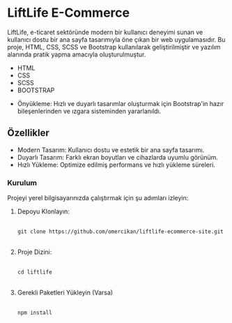 <h1>LiftLife E-Commerce</h1>

<p>LiftLife, e-ticaret sektöründe modern bir kullanıcı deneyimi sunan ve kullanıcı dostu bir ana sayfa tasarımıyla öne çıkan bir web uygulamasıdır. Bu proje, HTML, CSS, SCSS ve Bootstrap kullanılarak geliştirilmiştir ve yazılım alanında pratik yapma amacıyla oluşturulmuştur.</p>

<ul>
    <li>HTML</li>
    <li>CSS</li>
    <li>SCSS</li>
    <li>BOOTSTRAP</li>
    <li><p>Önyükleme: Hızlı ve duyarlı tasarımlar oluşturmak için Bootstrap'in hazır bileşenlerinden ve ızgara sisteminden yararlanıldı.</p></li>
</ul>

<h2>Özellikler</h2>

<ul>
    <li>Modern Tasarım: Kullanıcı dostu ve estetik bir ana sayfa tasarımı.</li>
    <li>Duyarlı Tasarım: Farklı ekran boyutları ve cihazlarda uyumlu görünüm.</li>
    <li>Hızlı Yükleme: Optimize edilmiş performans ve hızlı yükleme süreleri.</li>
</ul>

<h3>Kurulum</h3>
<p>Projeyi yerel bilgisayarınızda çalıştırmak için şu adımları izleyin:</p>
<ol>
<li>Depoyu Klonlayın:</li>
<br> 
  
    git clone https://github.com/omercikan/liftlife-ecommerce-site.git
<br>
    
<li>Proje Dizini:</li>
<br>

    cd liftlife
<br>
<li>Gerekli Paketleri Yükleyin (Varsa)</li>
<br>

    npm install
</ol>
